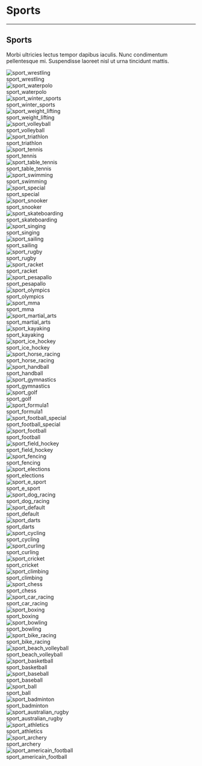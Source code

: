 
# Sports

---

## Sports

Morbi ultricies lectus tempor dapibus iaculis. Nunc condimentum pellentesque mi. Suspendisse laoreet nisl ut urna tincidunt mattis.

  
![sport_wrestling](https://studio-assets.supernova.io/design-systems/27883/3f4cd1d9-df4f-40bb-9d3c-911cd900e2a4.png)  
sport_wrestling  
![sport_waterpolo](https://studio-assets.supernova.io/design-systems/27883/03eae574-669e-4a90-8d12-ae6bcf00e6bc.png)  
sport_waterpolo  
![sport_winter_sports](https://studio-assets.supernova.io/design-systems/27883/6f1aa012-70a9-4c26-a24b-fc493211dd89.png)  
sport_winter_sports  
![sport_weight_lifting](https://studio-assets.supernova.io/design-systems/27883/fa9fd4ba-7419-46d0-9b68-707efd11c204.png)  
sport_weight_lifting  
![sport_volleyball](https://studio-assets.supernova.io/design-systems/27883/41e51c13-5977-4f9f-b0f4-f9c7316469a1.png)  
sport_volleyball  
![sport_triathlon](https://studio-assets.supernova.io/design-systems/27883/0eabc0ea-4414-4cf0-b9fe-5c17c6ef3e56.png)  
sport_triathlon  
![sport_tennis](https://studio-assets.supernova.io/design-systems/27883/c9d16cfe-0c48-4e8c-bc3a-075d1dd06bec.png)  
sport_tennis  
![sport_table_tennis](https://studio-assets.supernova.io/design-systems/27883/1c6e1206-9dc7-4719-a945-f17b7da83c38.png)  
sport_table_tennis  
![sport_swimming](https://studio-assets.supernova.io/design-systems/27883/7b9426a1-af5d-497a-8cb4-a142089a7392.png)  
sport_swimming  
![sport_special](https://studio-assets.supernova.io/design-systems/27883/cb4c65a0-a8ed-4b11-87fc-16ed1e67003c.png)  
sport_special  
![sport_snooker](https://studio-assets.supernova.io/design-systems/27883/8da490a8-35d4-4f25-8e70-63d6e3e425d6.png)  
sport_snooker  
![sport_skateboarding](https://studio-assets.supernova.io/design-systems/27883/ae5a5c98-fd32-4709-938f-4d56258e605c.png)  
sport_skateboarding  
![sport_singing](https://studio-assets.supernova.io/design-systems/27883/63fbc391-1828-425d-b2f7-64ec049ae37f.png)  
sport_singing  
![sport_sailing](https://studio-assets.supernova.io/design-systems/27883/90cba9a1-c96f-4de0-8e66-8fc105e0b978.png)  
sport_sailing  
![sport_rugby](https://studio-assets.supernova.io/design-systems/27883/2ce2fec9-214b-4a6b-83ac-73ea541357b1.png)  
sport_rugby  
![sport_racket](https://studio-assets.supernova.io/design-systems/27883/2b7fb71a-f906-46c6-9f23-3d08c4de5347.png)  
sport_racket  
![sport_pesapallo](https://studio-assets.supernova.io/design-systems/27883/2ef6350c-fbbf-4a41-ab19-953f5879bd29.png)  
sport_pesapallo  
![sport_olympics](https://studio-assets.supernova.io/design-systems/27883/58bd8e3d-b6f4-4d53-b4b9-b1f1ca64ac9b.png)  
sport_olympics  
![sport_mma](https://studio-assets.supernova.io/design-systems/27883/88ebb14b-ed77-4826-8f39-045d407bf4ea.png)  
sport_mma  
![sport_martial_arts](https://studio-assets.supernova.io/design-systems/27883/1a895510-0502-43a6-88bf-1e8aa3775a07.png)  
sport_martial_arts  
![sport_kayaking](https://studio-assets.supernova.io/design-systems/27883/189f854b-0441-4b4d-8108-2b75d98cb33f.png)  
sport_kayaking  
![sport_ice_hockey](https://studio-assets.supernova.io/design-systems/27883/5e0ae0e5-fe67-4a54-b747-653bf1fdca19.png)  
sport_ice_hockey  
![sport_horse_racing](https://studio-assets.supernova.io/design-systems/27883/6b2578d1-9c34-4bfd-9689-cfccfccfe639.png)  
sport_horse_racing  
![sport_handball](https://studio-assets.supernova.io/design-systems/27883/b7746739-3860-452c-bb89-b990900342bf.png)  
sport_handball  
![sport_gymnastics](https://studio-assets.supernova.io/design-systems/27883/3f898fee-484b-437a-b885-2aeadc80217d.png)  
sport_gymnastics  
![sport_golf](https://studio-assets.supernova.io/design-systems/27883/b0cd3346-b8d5-477f-afa8-8a2152d1cabf.png)  
sport_golf  
![sport_formula1](https://studio-assets.supernova.io/design-systems/27883/7b008d12-e61d-4866-a616-d3334a5df8bf.png)  
sport_formula1  
![sport_football_special](https://studio-assets.supernova.io/design-systems/27883/f0f727b5-c4ee-448c-82c4-1a0054e8a383.png)  
sport_football_special  
![sport_football](https://studio-assets.supernova.io/design-systems/27883/06699abd-3fa7-4820-9a36-74a9772a48f7.png)  
sport_football  
![sport_field_hockey](https://studio-assets.supernova.io/design-systems/27883/d09972c4-cdf4-4d07-a18d-9332bf3d968b.png)  
sport_field_hockey  
![sport_fencing](https://studio-assets.supernova.io/design-systems/27883/240b1b18-98f0-4c69-8de4-094b7884f231.png)  
sport_fencing  
![sport_elections](https://studio-assets.supernova.io/design-systems/27883/47f8d1bd-83b9-4f72-b5d4-13d55d13c000.png)  
sport_elections  
![sport_e_sport](https://studio-assets.supernova.io/design-systems/27883/d310707d-5c63-4ed3-8a9c-123784f8a207.png)  
sport_e_sport  
![sport_dog_racing](https://studio-assets.supernova.io/design-systems/27883/784459be-d935-4e32-9c9b-628fec94afec.png)  
sport_dog_racing  
![sport_default](https://studio-assets.supernova.io/design-systems/27883/d94a5579-39af-4942-9012-f96d40d49d39.png)  
sport_default  
![sport_darts](https://studio-assets.supernova.io/design-systems/27883/479ff192-5cb7-419a-83d6-f93ed18faaf5.png)  
sport_darts  
![sport_cycling](https://studio-assets.supernova.io/design-systems/27883/901969f0-ff46-401f-bf22-b9c9866e02a1.png)  
sport_cycling  
![sport_curling](https://studio-assets.supernova.io/design-systems/27883/daaa4ea5-c4bd-4c7d-9789-039cd9ee1567.png)  
sport_curling  
![sport_cricket](https://studio-assets.supernova.io/design-systems/27883/8f8e44b5-a435-4a12-86ed-1244cd27fd6a.png)  
sport_cricket  
![sport_climbing](https://studio-assets.supernova.io/design-systems/27883/d766f6f2-0acc-4cf3-b0d7-b3d8f834e3b5.png)  
sport_climbing  
![sport_chess](https://studio-assets.supernova.io/design-systems/27883/aadb5faf-70e9-4dbd-bcc2-c7da2bea08c6.png)  
sport_chess  
![sport_car_racing](https://studio-assets.supernova.io/design-systems/27883/28c1cf98-0d82-414b-b406-b485d5d6ec83.png)  
sport_car_racing  
![sport_boxing](https://studio-assets.supernova.io/design-systems/27883/07e2b6e9-1bb1-4c00-b8ae-923cb3112bd7.png)  
sport_boxing  
![sport_bowling](https://studio-assets.supernova.io/design-systems/27883/31dfc620-5a9e-4587-8436-9bc3d87b4445.png)  
sport_bowling  
![sport_bike_racing](https://studio-assets.supernova.io/design-systems/27883/069da46e-a9cb-4b53-a96f-894382c702d2.png)  
sport_bike_racing  
![sport_beach_volleyball](https://studio-assets.supernova.io/design-systems/27883/ff2fc138-a525-491b-8343-364f9076b8ce.png)  
sport_beach_volleyball  
![sport_basketball](https://studio-assets.supernova.io/design-systems/27883/f77ca61b-c300-401c-8de0-ae1269708c30.png)  
sport_basketball  
![sport_baseball](https://studio-assets.supernova.io/design-systems/27883/0a13bbfa-9604-4573-8431-7796e1abf503.png)  
sport_baseball  
![sport_ball](https://studio-assets.supernova.io/design-systems/27883/e00a4790-3713-4559-960c-ba93947262e0.png)  
sport_ball  
![sport_badminton](https://studio-assets.supernova.io/design-systems/27883/013cfcda-e2cc-4166-9877-46c06766b8b6.png)  
sport_badminton  
![sport_australian_rugby](https://studio-assets.supernova.io/design-systems/27883/4b11bcd4-786f-458f-b998-04eecde6e806.png)  
sport_australian_rugby  
![sport_athletics](https://studio-assets.supernova.io/design-systems/27883/83fdbd7c-552f-4059-b2c6-196a81fd1198.png)  
sport_athletics  
![sport_archery](https://studio-assets.supernova.io/design-systems/27883/b20f5232-70f7-4e7b-8152-c7e5cca476e4.png)  
sport_archery  
![sport_americain_football](https://studio-assets.supernova.io/design-systems/27883/a1a6b1ce-9c50-4baf-aa0c-0cf417587e7d.png)  
sport_americain_football  
